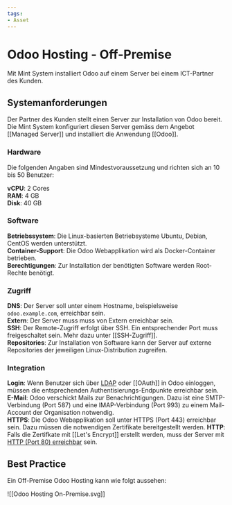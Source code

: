 ```yaml
---
tags:
- Asset
---
```

# Odoo Hosting - Off-Premise

Mit Mint System installiert Odoo auf einem Server bei einem ICT-Partner des Kunden. 

## Systemanforderungen

Der Partner des Kunden stellt einen Server zur Installation von Odoo bereit. Die Mint System konfiguriert diesen Server gemäss dem Angebot [[Managed Server]] und installiert die Anwendung [[Odoo]].

### Hardware

Die folgenden Angaben sind Mindestvoraussetzung und richten sich an 10 bis 50 Benutzer:

**vCPU**: 2 Cores  
**RAM**: 4 GB  
**Disk**: 40 GB  

### Software

**Betriebssystem**: Die Linux-basierten Betriebsysteme Ubuntu, Debian, CentOS werden unterstützt.  
**Container-Support**: Die Odoo Webapplikation wird als Docker-Container betrieben.   
**Berechtigungen**: Zur Installation der benötigten Software werden Root-Rechte benötigt.  

### Zugriff

**DNS**: Der Server soll unter einem Hostname, beispielsweise `odoo.example.com`, erreichbar sein.\
**Extern**: Der Server muss muss von Extern erreichbar sein.\
**SSH**: Der Remote-Zugriff erfolgt über SSH. Ein entsprechender Port muss freigeschaltet sein. Mehr dazu unter [[SSH-Zugriff]].\
**Repositories**: Zur Installation von Software kann der Server auf externe Repositories der jeweiligen Linux-Distribution zugreifen.

### Integration

**Login**: Wenn Benutzer sich über [LDAP](https://www.odoo.com/documentation/user/14.0/general/auth/ldap.html) oder [[OAuth]] in Odoo einloggen, müssen die entsprechenden Authentisierungs-Endpunkte erreichbar sein.  
**E-Mail**: Odoo verschickt Mails zur Benachrichtigungen. Dazu ist eine SMTP-Verbindung (Port 587) und eine IMAP-Verbindung (Port 993) zu einem Mail-Account der Organisation notwendig.  
**HTTPS**: Die Odoo Webapplikation soll unter HTTPS (Port 443) erreichbar sein. Dazu müssen die notwendigen Zertifikate bereitgestellt werden.
**HTTP**: Falls die Zertifkate mit [[Let's Encrypt]] erstellt werden, muss der Server mit [HTTP (Port 80) erreichbar](https://letsencrypt.org/docs/allow-port-80/) sein.

## Best Practice

Ein Off-Premise Odoo Hosting kann wie folgt aussehen:

![[Odoo Hosting On-Premise.svg]]
